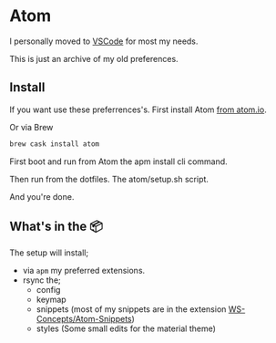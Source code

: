 # Atom

I personally moved to [VSCode](../vscode/README.md) for most my needs.

This is just an archive of my old preferences.

## Install

If you want use these preferrences's.
First install Atom [from atom.io](https://atom.io/).

Or via Brew

```bash
brew cask install atom
```

First boot and run from Atom the apm install cli command.

Then run from the dotfiles.
The atom/setup.sh script.

And you're done.

## What's in the 📦

The setup will install;
* via `apm` my preferred extensions.
* rsync the;
  * config
  * keymap
  * snippets
  (most of my snippets are in the extension [WS-Concepts/Atom-Snippets](https://github.com/WS-Concepts/Atom-Snippets))
  * styles
  (Some small edits for the material theme)

